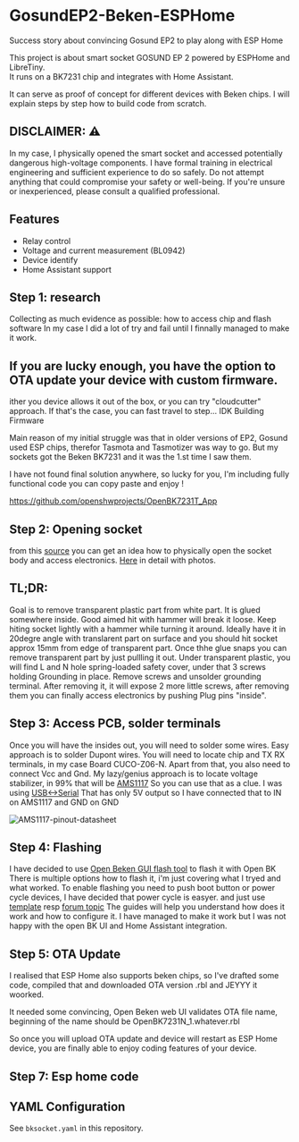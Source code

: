 # GosundEP2-Beken-ESPHome
Success story about convincing Gosund EP2 to play along with ESP Home


This project is about smart socket GOSUND EP 2 powered by ESPHome and LibreTiny.  
It runs on a BK7231 chip and integrates with Home Assistant.

It can serve as proof of concept for different devices with Beken chips. 
I will explain steps by step how to build code from scratch.



## DISCLAIMER: ⚠️ 
In my case, I physically opened the smart socket and accessed potentially dangerous high-voltage components.
I have formal training in electrical engineering and sufficient experience to do so safely.
Do not attempt anything that could compromise your safety or well-being.
If you're unsure or inexperienced, please consult a qualified professional.

## Features
- Relay control
- Voltage and current measurement (BL0942)
- Device identify
- Home Assistant support



## Step 1: research

Collecting as much evidence as possible: how to access chip and flash software
In my case I did a lot of try and fail until I finnally managed to make it work.

## If you are lucky enough, you have the option to OTA update your device with custom firmware.
ither you device allows it out of the box,
or you can try "cloudcutter" approach. If that's the case, you can fast travel to step... IDK Building Firmware


Main reason of my initial struggle was that in older versions of EP2, Gosund used ESP chips, therefor Tasmota and Tasmotizer was way to go.
But my sockets got the Beken BK7231 and it was the 1.st time I saw them. 

I have not found final solution anywhere, so lucky for you, I'm including fully functional code you can copy paste and enjoy !


https://github.com/openshwprojects/OpenBK7231T_App



## Step 2: Opening socket

from this [source](https://community.home-assistant.io/t/gosund-ep2-plug-with-esphome/433586) you can get an idea how to physically open the socket body and access electronics.
[Here](https://github.com/arendst/Tasmota/discussions/10350) in detail with photos.

## TL;DR: 
Goal is to remove transparent plastic part from white part. It is glued somewhere inside. Good aimed hit with hammer will break it loose.
Keep hiting socket lightly with a hammer while turning it around. Ideally have it in 20degre angle with translarent part on surface 
and you should hit socket approx 15mm from edge of transparent part. Once thhe glue snaps you can remove transparent part by just pullling it out.
Under transparent plastic, you will find L and N hole spring-loaded safety cover, under that 3 screws holding Grounding in place.
Remove screws and unsolder grounding terminal. After removing it, it will expose 2 more little screws, after removing them you can finally access electronics 
by pushing Plug pins "inside". 

## Step 3: Access PCB, solder terminals
Once you will have the insides out, you will need to solder some wires. Easy approach is to solder Dupont wires. You will need to locate chip and TX RX terminals, in my case Board CUCO-Z06-N. Apart from that, you also need to connect Vcc and Gnd.
My lazy/genius approach is to locate voltage stabilizer, in 99% that will be [AMS1117](http://www.advanced-monolithic.com/pdf/ds1117.pdf)
So you can use that as a clue. I was using [USB<->Serial](https://www.google.com/search?q=usb+serial+cp2102&client=safari&sca_esv=df3771177ddad875&rls=en&biw=1512&bih=814&sxsrf=AE3TifP3M7WHgPfcH9y5i5j5JHQNiEganQ%3A1751711371333&ei=i_5oaP-RFIi7i-gPvqnjqQ4&oq=usb+serial+CP&gs_lp=Egxnd3Mtd2l6LXNlcnAiDXVzYiBzZXJpYWwgQ1AqAggAMgYQABgWGB4yBhAAGBYYHjIGEAAYFhgeMgYQABgWGB4yBhAAGBYYHjIGEAAYFhgeMgYQABgWGB4yBhAAGBYYHjIGEAAYFhgeMgYQABgWGB5IpiVQmglYzRZwAXgBkAEAmAGCAaAB8QKqAQMwLjO4AQHIAQD4AQGYAgSgAokDwgIKEAAYsAMY1gQYR8ICDRAAGIAEGLADGEMYigXCAgUQABiABMICCBAAGIAEGMsBmAMAiAYBkAYKkgcDMS4zoAfuErIHAzAuM7gHggPCBwUyLTMuMcgHFA&sclient=gws-wiz-serp) That has only 5V output so I have connected that to IN on AMS1117 and GND on GND

![AMS1117-pinout-datasheet](https://github.com/user-attachments/assets/b45a4c09-6fcd-4157-bea2-08239b2e7f2a)

## Step 4: Flashing
I have decided to use [Open Beken GUI flash tool](https://github.com/openshwprojects/BK7231GUIFlashTool) to flash it with Open BK 
There is multiple options how to flash it, i'm just covering what I tryed and what worked.
To enable flashing you need to push boot button or power cycle devices, I have decided that power cycle is easyer. 
and just use [template](https://openbekeniot.github.io/webapp/devicesList.html) resp [forum topic](https://www.elektroda.com/rtvforum/topic3887748-240.html#20928892)
The guides will help you understand how does it work and how to configure it.
I have managed to make it work but I was not happy with the open BK UI and Home Assistant integration. 


## Step 5: OTA Update
I realised that ESP Home also supports beken chips, so I've drafted some code, compiled that and downloaded OTA version .rbl and JEYYY it woorked.

It needed some convincing, Open Beken web UI validates OTA file name, beginning of the name should be OpenBK7231N_1.whatever.rbl

So once you will upload OTA update and device will restart as ESP Home device, you are finally able to enjoy coding features of your device.



## Step 7: Esp home code





## YAML Configuration
See `bksocket.yaml` in this repository.

